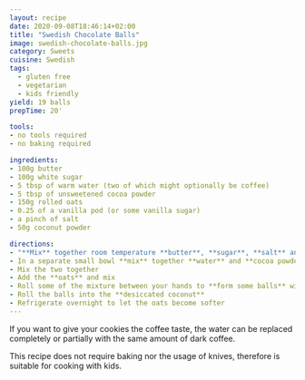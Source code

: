 ```yaml
---
layout: recipe
date: 2020-09-08T18:46:14+02:00
title: "Swedish Chocolate Balls"
image: swedish-chocolate-balls.jpg
category: Sweets
cuisine: Swedish
tags:
  - gluten free
  - vegetarian
  - kids friendly
yield: 19 balls
prepTime: 20'

tools:
- no tools required
- no baking required

ingredients:
- 100g butter
- 100g white sugar
- 5 tbsp of warm water (two of which might optionally be coffee)
- 5 tbsp of unsweetened cocoa powder
- 150g rolled oats
- 0.25 of a vanilla pod (or some vanilla sugar)
- a pinch of salt
- 50g coconut powder

directions:
- "**Mix** together room temperature **butter**, **sugar**, **salt** and **vanilla** until fully combined"
- In a separate small bowl **mix** together **water** and **cocoa powder** to form a thick paste
- Mix the two together
- Add the **oats** and mix
- Roll some of the mixture between your hands to **form some balls** with a diameter of 2cm (or whatever size you prefer)
- Roll the balls into the **desiccated coconut**
- Refrigerate overnight to let the oats become softer
---
```


If you want to give your cookies the coffee taste, the water can be replaced completely or partially with the same amount of dark coffee.

This recipe does not require baking nor the usage of knives, therefore is suitable for cooking with kids.